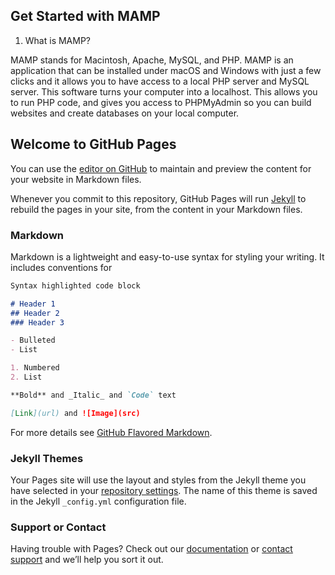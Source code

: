 ## Get Started with MAMP

1. What is MAMP?

MAMP stands for Macintosh, Apache, MySQL, and PHP. MAMP is an application that can be installed under macOS and Windows with just a few clicks and it allows you to have access to a local PHP server and MySQL server. This software turns your computer into a localhost. This allows you to run PHP code, and gives you access to PHPMyAdmin so you can build websites and create databases on your local computer.






















## Welcome to GitHub Pages

You can use the [editor on GitHub](https://github.com/uththara995/Get-Started-with-MAMP/edit/master/index.md) to maintain and preview the content for your website in Markdown files.

Whenever you commit to this repository, GitHub Pages will run [Jekyll](https://jekyllrb.com/) to rebuild the pages in your site, from the content in your Markdown files.

### Markdown

Markdown is a lightweight and easy-to-use syntax for styling your writing. It includes conventions for

```markdown
Syntax highlighted code block

# Header 1
## Header 2
### Header 3

- Bulleted
- List

1. Numbered
2. List

**Bold** and _Italic_ and `Code` text

[Link](url) and ![Image](src)
```

For more details see [GitHub Flavored Markdown](https://guides.github.com/features/mastering-markdown/).

### Jekyll Themes

Your Pages site will use the layout and styles from the Jekyll theme you have selected in your [repository settings](https://github.com/uththara995/Get-Started-with-MAMP/settings). The name of this theme is saved in the Jekyll `_config.yml` configuration file.

### Support or Contact

Having trouble with Pages? Check out our [documentation](https://help.github.com/categories/github-pages-basics/) or [contact support](https://github.com/contact) and we’ll help you sort it out.
